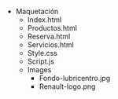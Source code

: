  - Maquetación
   - Index.html 
   - Productos.html
   - Reserva.html
   - Servicios.html
   - Style.css
   - Script.js
   - Images
      - Fondo-lubricentro.jpg
      - Renault-logo.png
